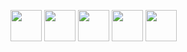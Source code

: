 [<img src="https://upload.wikimedia.org/wikipedia/commons/4/4c/Typescript_logo_2020.svg" width="50px" />][typescript]
[<img src="https://upload.wikimedia.org/wikipedia/commons/9/99/Unofficial_JavaScript_logo_2.svg" width="50px" />][javascript]
[<img src="https://upload.wikimedia.org/wikipedia/commons/c/c3/Python-logo-notext.svg" width="50px" />][python]
[<img src="https://upload.wikimedia.org/wikipedia/commons/d/d5/Rust_programming_language_black_logo.svg" width="50px" />][rust]
[<img src="https://upload.wikimedia.org/wikipedia/commons/0/08/EmacsIcon.svg" width="50px" />][elisp]

[typescript]: https://typescriptlang.org
[javascript]: https://developer.mozilla.org/en-US/docs/Web/JavaScript
[python]: https://www.python.org/
[rust]: https://rust-lang.org
[elisp]: https://www.gnu.org/software/emacs/manual/html_node/elisp/

[construct]: https://construct.net
[raku]: https://raku.org
[haxe]: https://haxe.org
[godot]: https://godotengine.org
[ruby]: https://www.ruby-lang.org/en/
[txr]: http://nongnu.org/txr
[nim]: https://nim-lang.org
[lisp]: https://common-lisp.net/
[red]: http://red-lang.org
[racket]: https://racket-lang.org
